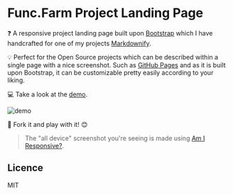 Func.Farm Project Landing Page
==========

:question: A responsive project landing page built upon [Bootstrap](http://getbootstrap.com/) which I have handcrafted for one of my projects [Markdownify](https://github.com/amitmerchant1990/electron-markdownify).

:bulb: Perfect for the Open Source projects which can be described within a single page with a nice screenshot. Such as [GitHub Pages](https://pages.github.com/) and as it is built upon Bootstrap, it can be customizable pretty easily according to your liking.

:computer: Take a look at the [demo](http://www.amitmerchant.com/responsive-project-landing-page/).

![demo](https://raw.githubusercontent.com/amitmerchant1990/responsive-project-landing-page/master/img/demo.PNG)

:fork_and_knife: Fork it and play with it! :blush:

> The "all device" screenshot you're seeing is made using [Am I Responsive?](http://ami.responsivedesign.is/).

## Licence

MIT
